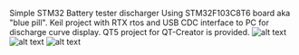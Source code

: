 Simple STM32 Battery tester discharger Using STM32F103C8T6 board aka "blue pill". 
Keil project with RTX rtos and USB CDC interface to PC for discharge curve display.
QT5 project for QT-Creator is provided.
![alt text](https://github.com/ScarsFun/STM32_battery_tester/blob/master/images/schematics.png)
![alt text](https://github.com/ScarsFun/STM32_battery_tester/blob/master/images/board.jpg)
![alt text](https://github.com/ScarsFun/STM32_battery_tester/blob/master/images/qt5_interface.JPG)
